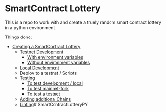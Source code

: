 # SmartContract Lottery

This is a repo to work with and create a truely random smart contract lottery in a python environment.

Things done: 

- [Creating a SmartContract Lottery](#smartcontract-lottery)
  - [Testnet Development](#testnet-development)
    - [With environment variables](#with-environment-variables)
    - [Without environment variables](#without-environment-variables)
  - [Local Development](#local-development)
  - [Deploy to a testnet / Scripts](#deploy-to-a-testnet--scripts)
  - [Testing](#testing)
    - [To test development / local](#to-test-development--local)
    - [To test mainnet-fork](#to-test-mainnet-fork)
    - [To test a testnet](#to-test-a-testnet)
  - [Adding additional Chains](#adding-additional-chains)
  - [Linting](#linting)#   S m a r t C o n t r a c t L o t t e r y P Y  
 